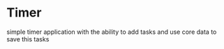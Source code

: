 # Timer
simple timer application with  the ability to add tasks and use core data to save this tasks 
